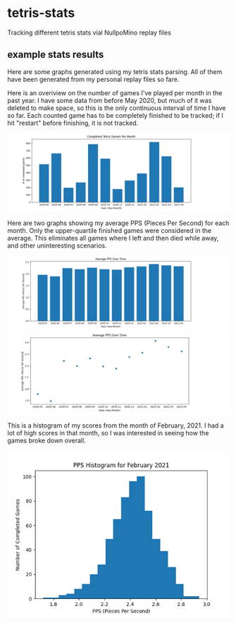 # tetris-stats
Tracking different tetris stats vial NullpoMino replay files

## example stats results

Here are some graphs generated using my tetris stats parsing. All of them have
been generated from my personal replay files so fare.

Here is an overiview on the number of games I've played per month in the past
year. I have some data from before May 2020, but much of it was deleted to make
space, so this is the only continuous interval of time I have so far. Each
counted game has to be completely finished to be tracked; if I hit "restart"
before finishing, it is not tracked.

![Games Per Month](docs/tetris_play_counts_bar.png)

Here are two graphs showing my average PPS (Pieces Per Second) for each month.
Only the upper-quartile finished games were considered in the average. This
eliminates all games where I left and then died while away, and other 
uninteresting scenarios.

![Average PPS Per Month](docs/tetris_avg_pps_bar.png)
![Average PPS Per Month](docs/tetris_avg_pps_scatter.png)

This is a histogram of my scores from the month of February, 2021. I had a lot
of high scores in that month, so I was interested in seeing how the games
broke down overall.

![PPS Histogram](docs/2_21_pps_histogram.png)

